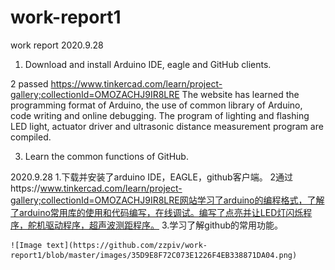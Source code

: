 # work-report1
work report
2020.9.28

1. Download and install Arduino IDE, eagle and GitHub clients.

2 passed https://www.tinkercad.com/learn/project-gallery;collectionId=OMOZACHJ9IR8LRE The website has learned the programming format of Arduino, the use of common library of Arduino, code writing and online debugging. The program of lighting and flashing LED light, actuator driver and ultrasonic distance measurement program are compiled.

3. Learn the common functions of GitHub.


2020.9.28
	1.下载并安装了arduino IDE，EAGLE，github客户端。
	2通过https://www.tinkercad.com/learn/project-gallery;collectionId=OMOZACHJ9IR8LRE网站学习了arduino的编程格式，了解了arduino常用库的使用和代码编写，在线调试。编写了点亮并让LED灯闪烁程序，舵机驱动程序，超声波测距程序。
	3.学习了解github的常用功能。
	
	
	
	![Image text](https://github.com/zzpiv/work-report1/blob/master/images/35D9E8F72C073E1226F4EB338871DA04.png)

